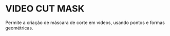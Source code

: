 # VIDEO CUT MASK

Permite a criação de máscara de corte em vídeos, usando pontos e formas geométricas.

